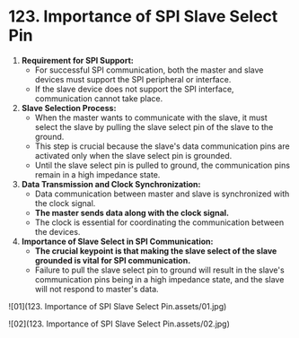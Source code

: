 # 123. Importance of SPI Slave Select Pin



1. **Requirement for SPI Support:**
   - For successful SPI communication, both the master and slave devices must support the SPI peripheral or interface.
   - If the slave device does not support the SPI interface, communication cannot take place.
2. **Slave Selection Process:**
   - When the master wants to communicate with the slave, it must select the slave by pulling the slave select pin of the slave to the ground.
   - This step is crucial because the slave's data communication pins are activated only when the slave select pin is grounded.
   - Until the slave select pin is pulled to ground, the communication pins remain in a high impedance state.
3. **Data Transmission and Clock Synchronization:**
   - Data communication between master and slave is synchronized with the clock signal.
   - **The master sends data along with the clock signal.**
   - The clock is essential for coordinating the communication between the devices.
4. **Importance of Slave Select in SPI Communication:**
   - **The crucial keypoint is that making the slave select of the slave grounded is vital for SPI communication.**
   - Failure to pull the slave select pin to ground will result in the slave's communication pins being in a high impedance state, and the slave will not respond to master's data.

![01](123. Importance of SPI Slave Select Pin.assets/01.jpg)

![02](123. Importance of SPI Slave Select Pin.assets/02.jpg)